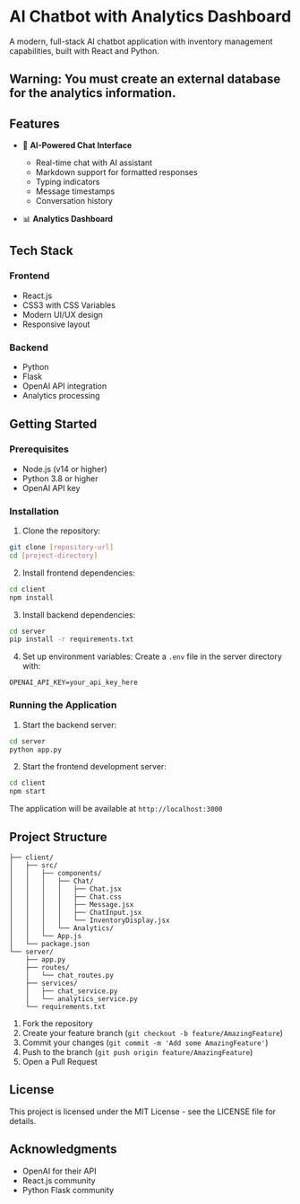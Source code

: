 # AI Chatbot with Analytics Dashboard

A modern, full-stack AI chatbot application with inventory management capabilities, built with React and Python.


## Warning: You must create an external database for the analytics information.

## Features

- 🤖 **AI-Powered Chat Interface**
  - Real-time chat with AI assistant
  - Markdown support for formatted responses
  - Typing indicators
  - Message timestamps
  - Conversation history

- 📊 **Analytics Dashboard**

## Tech Stack

### Frontend
- React.js
- CSS3 with CSS Variables
- Modern UI/UX design
- Responsive layout

### Backend
- Python
- Flask
- OpenAI API integration
- Analytics processing

## Getting Started

### Prerequisites
- Node.js (v14 or higher)
- Python 3.8 or higher
- OpenAI API key

### Installation

1. Clone the repository:
```bash
git clone [repository-url]
cd [project-directory]
```

2. Install frontend dependencies:
```bash
cd client
npm install
```

3. Install backend dependencies:
```bash
cd server
pip install -r requirements.txt
```

4. Set up environment variables:
Create a `.env` file in the server directory with:
```
OPENAI_API_KEY=your_api_key_here
```

### Running the Application

1. Start the backend server:
```bash
cd server
python app.py
```

2. Start the frontend development server:
```bash
cd client
npm start
```

The application will be available at `http://localhost:3000`

## Project Structure

```
├── client/
│   ├── src/
│   │   ├── components/
│   │   │   ├── Chat/
│   │   │   │   ├── Chat.jsx
│   │   │   │   ├── Chat.css
│   │   │   │   ├── Message.jsx
│   │   │   │   ├── ChatInput.jsx
│   │   │   │   └── InventoryDisplay.jsx
│   │   │   └── Analytics/
│   │   └── App.js
│   └── package.json
└── server/
    ├── app.py
    ├── routes/
    │   └── chat_routes.py
    ├── services/
    │   ├── chat_service.py
    │   └── analytics_service.py
    └── requirements.txt
```


1. Fork the repository
2. Create your feature branch (`git checkout -b feature/AmazingFeature`)
3. Commit your changes (`git commit -m 'Add some AmazingFeature'`)
4. Push to the branch (`git push origin feature/AmazingFeature`)
5. Open a Pull Request

## License

This project is licensed under the MIT License - see the LICENSE file for details.

## Acknowledgments

- OpenAI for their API
- React.js community
- Python Flask community
